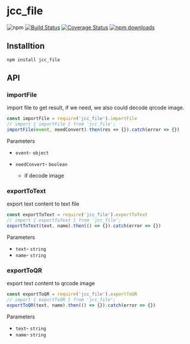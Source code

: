 # jcc_file

![npm](https://img.shields.io/npm/v/jcc_file.svg)
[![Build Status](https://travis-ci.com/JCCDex/jcc_file.svg?branch=master)](https://travis-ci.com/JCCDex/jcc_file)
[![Coverage Status](https://coveralls.io/repos/github/JCCDex/jcc_file/badge.svg?branch=master)](https://coveralls.io/github/JCCDex/jcc_file?branch=master)
[![npm downloads](https://img.shields.io/npm/dm/jcc_file.svg)](http://npm-stat.com/charts.html?package=jcc_file)

## Installtion

```shell
npm install jcc_file
```

## API

### importFile

import file to get result, if we need, we also could decode qrcode image.

```javascript
const importFile = require('jcc_file').importFile
// import { importFile } from 'jcc_file';
importFile(event, needConvert).then(res => {}).catch(error => {})
```

Parameters

- `event`- `object`
- `needConvert`- `boolean`
  
  - if decode image

### exportToText

export text content to text file

```javascript
const exportToText = require('jcc_file').exportToText
// import { exportToText } from 'jcc_file';
exportToText(text, name).then(() => {}).catch(error => {})
```

Parameters

- `text`- `string`
- `name`- `string`

### exportToQR

export text content to qrcode image

```javascript
const exportToQR = require('jcc_file').exportToQR
// import { exportToQR } from 'jcc_file';
exportToQR(text, name).then(() => {}).catch(error => {})
```

Parameters

- `text`- `string`
- `name`- `string`
